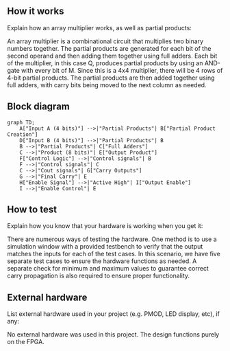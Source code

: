 <!---

This file is used to generate your project datasheet. Please fill in the information below and delete any unused
sections.

You can also include images in this folder and reference them in the markdown. Each image must be less than
512 kb in size, and the combined size of all images must be less than 1 MB.
-->

## How it works

Explain how an array multiplier works, as well as partial products:

An array multiplier is a combinational circuit that multiplies two binary numbers together. The partial products are generated for each bit of the second operand and then adding them together using full adders. 
Each bit of the multiplier, in this case Q, produces partial products by using an AND-gate with every bit of M. Since this is a 4x4 multiplier, there will be 4 rows of 4-bit partial products.
The partial products are then added together using full adders, with carry bits being moved to the next column as needed.

## Block diagram

```mermaid
graph TD;
    A["Input A (4 bits)"] -->|"Partial Products"| B["Partial Product Creation"]
    D["Input B (4 bits)"] -->|"Partial Products"| B
    B -->|"Partial Products"| C["Full Adders"]
    C -->|"Product (8 bits)"| E["Output Product"]
    F["Control Logic"] -->|"Control signals"| B
    F -->|"Control signals"| C
    C -->|"Cout signals"| G["Carry Outputs"]
    G -->|"Final Carry"| E
    H["Enable Signal"] -->|"Active High"| I["Output Enable"]
    I -->|"Enable Control"| E
```
## How to test

Explain how you know that your hardware is working when you get it:

There are numerous ways of testing the hardware. One method is to use a simulation window with a provided testbench to verify that the output matches the inputs for each of the test cases. In this scenario, we have five separate test cases to ensure the hardware functions as needed. A separate check for minimum and maximum values to guarantee correct carry propagation is also required to ensure proper functionality.

## External hardware

List external hardware used in your project (e.g. PMOD, LED display, etc), if any:

No external hardware was used in this project. The design functions purely on the FPGA.
